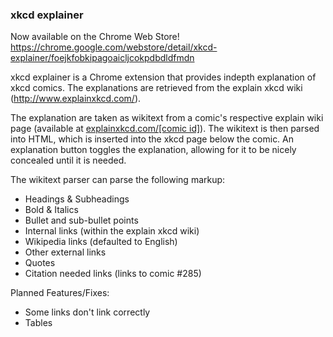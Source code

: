 ### xkcd explainer

Now available on the Chrome Web Store!
https://chrome.google.com/webstore/detail/xkcd-explainer/foejkfobkipagoaicljcokpdbdldfmdn

xkcd explainer is a Chrome extension that provides indepth explanation of xkcd comics. The explanations are retrieved from the explain xkcd wiki (http://www.explainxkcd.com/).

The explanation are taken as wikitext from a comic's respective explain wiki page (available at [explainxkcd.com/[comic id]]()). The wikitext is then parsed into HTML, which is inserted into the xkcd page below the comic. An explanation button toggles the explanation, allowing for it to be nicely concealed until it is needed.

The wikitext parser can parse the following markup:
- Headings & Subheadings
- Bold & Italics
- Bullet and sub-bullet points
- Internal links (within the explain xkcd wiki)
- Wikipedia links (defaulted to English)
- Other external links
- Quotes
- Citation needed links (links to comic #285)

Planned Features/Fixes:
- Some links don't link correctly
- Tables
